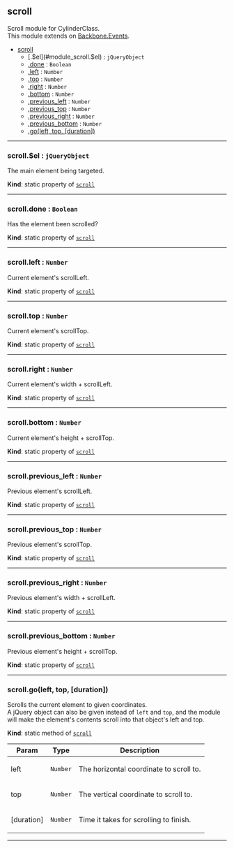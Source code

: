 <a name="module_scroll"></a>

## scroll
Scroll module for CylinderClass.<br />
This module extends on <a target="_blank" href="http://backbonejs.org/#Events">Backbone.Events</a>.


* [scroll](#module_scroll)
    * [.$el](#module_scroll.$el) : <code>jQueryObject</code>
    * [.done](#module_scroll.done) : <code>Boolean</code>
    * [.left](#module_scroll.left) : <code>Number</code>
    * [.top](#module_scroll.top) : <code>Number</code>
    * [.right](#module_scroll.right) : <code>Number</code>
    * [.bottom](#module_scroll.bottom) : <code>Number</code>
    * [.previous_left](#module_scroll.previous_left) : <code>Number</code>
    * [.previous_top](#module_scroll.previous_top) : <code>Number</code>
    * [.previous_right](#module_scroll.previous_right) : <code>Number</code>
    * [.previous_bottom](#module_scroll.previous_bottom) : <code>Number</code>
    * [.go(left, top, [duration])](#module_scroll.go)


* * *

<a name="module_scroll.$el"></a>

### scroll.$el : <code>jQueryObject</code>
The main element being targeted.

**Kind**: static property of [<code>scroll</code>](#module_scroll)  

* * *

<a name="module_scroll.done"></a>

### scroll.done : <code>Boolean</code>
Has the element been scrolled?

**Kind**: static property of [<code>scroll</code>](#module_scroll)  

* * *

<a name="module_scroll.left"></a>

### scroll.left : <code>Number</code>
Current element's scrollLeft.

**Kind**: static property of [<code>scroll</code>](#module_scroll)  

* * *

<a name="module_scroll.top"></a>

### scroll.top : <code>Number</code>
Current element's scrollTop.

**Kind**: static property of [<code>scroll</code>](#module_scroll)  

* * *

<a name="module_scroll.right"></a>

### scroll.right : <code>Number</code>
Current element's width + scrollLeft.

**Kind**: static property of [<code>scroll</code>](#module_scroll)  

* * *

<a name="module_scroll.bottom"></a>

### scroll.bottom : <code>Number</code>
Current element's height + scrollTop.

**Kind**: static property of [<code>scroll</code>](#module_scroll)  

* * *

<a name="module_scroll.previous_left"></a>

### scroll.previous_left : <code>Number</code>
Previous element's scrollLeft.

**Kind**: static property of [<code>scroll</code>](#module_scroll)  

* * *

<a name="module_scroll.previous_top"></a>

### scroll.previous_top : <code>Number</code>
Previous element's scrollTop.

**Kind**: static property of [<code>scroll</code>](#module_scroll)  

* * *

<a name="module_scroll.previous_right"></a>

### scroll.previous_right : <code>Number</code>
Previous element's width + scrollLeft.

**Kind**: static property of [<code>scroll</code>](#module_scroll)  

* * *

<a name="module_scroll.previous_bottom"></a>

### scroll.previous_bottom : <code>Number</code>
Previous element's height + scrollTop.

**Kind**: static property of [<code>scroll</code>](#module_scroll)  

* * *

<a name="module_scroll.go"></a>

### scroll.go(left, top, [duration])
Scrolls the current element to given coordinates.<br />
A jQuery object can also be given instead of <code>left</code> and <code>top</code>,
and the module will make the element's contents scroll into that object's left and top.

**Kind**: static method of [<code>scroll</code>](#module_scroll)  
<table>
  <thead>
    <tr>
      <th>Param</th><th>Type</th><th>Description</th>
    </tr>
  </thead>
  <tbody>
<tr>
    <td>left</td><td><code>Number</code></td><td><p>The horizontal coordinate to scroll to.</p>
</td>
    </tr><tr>
    <td>top</td><td><code>Number</code></td><td><p>The vertical coordinate to scroll to.</p>
</td>
    </tr><tr>
    <td>[duration]</td><td><code>Number</code></td><td><p>Time it takes for scrolling to finish.</p>
</td>
    </tr>  </tbody>
</table>


* * *

